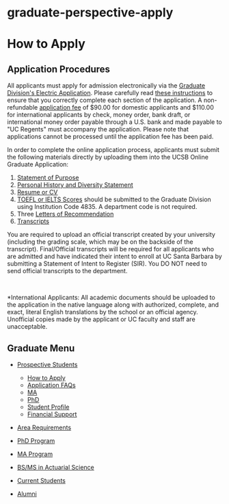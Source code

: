 # graduate-perspective-apply

# How to Apply

## Application Procedures

All applicants must apply for admission electronically via the [Graduate Division's Electric Application](https://www.graddiv.ucsb.edu/eapp/). Please carefully read [these instructions](http://www.graddiv.ucsb.edu/admissions/how-to-apply#completing) to ensure that you correctly complete each section of the application. A non-refundable [application fee](http://www.graddiv.ucsb.edu/admissions/how-to-apply#financial-information) of $90.00 for domestic applicants and $110.00 for international applicants by check, money order, bank draft, or international money order payable through a U.S. bank and made payable to "UC Regents" must accompany the application. Please note that applications cannot be processed until the application fee has been paid.

In order to complete the online application process, applicants must submit the following materials directly by uploading them into the UCSB Online Graduate Application:

1. [Statement of Purpose](http://www.graddiv.ucsb.edu/admissions/how-to-apply/#statements)
2. [Personal History and Diversity Statement](https://www.graddiv.ucsb.edu/how-apply/how-complete-online-application#statement-prompts)
3. [Resume or CV](http://www.graddiv.ucsb.edu/admissions/how-to-apply/#statements)
4. [TOEFL or IELTS Scores](http://www.graddiv.ucsb.edu/admissions/how-to-apply#exam-scores) should be submitted to the Graduate Division using Institution Code 4835. A department code is not required.
5. Three [Letters of Recommendation](http://www.graddiv.ucsb.edu/admissions/how-to-apply#letters-of-recommendation)
6. [Transcripts](http://www.graddiv.ucsb.edu/admissions/how-to-apply#education-history)

You are required to upload an official transcript created by your university (including the grading scale, which may be on the backside of the transcript). Final/Official transcripts will be required for all applicants who are admitted and have indicated their intent to enroll at UC Santa Barbara by submitting a Statement of Intent to Register (SIR). You DO NOT need to send official transcripts to the department.

 

\*International Applicants: All academic documents should be uploaded to the application in the native language along with authorized, complete, and exact, literal English translations by the school or an official agency. Unofficial copies made by the applicant or UC faculty and staff are unacceptable.

## Graduate Menu

- [Prospective Students](/graduate/prospective "Prospective Students")
  
  - [How to Apply](/graduate/perspective/apply "How to Apply")
  - [Application FAQs](/graduate/perspective/application/faq "Application FAQs")
  - [MA](/graduate/perspective/admissions/ma "MA in Statistics")
  - [PhD](/graduate/perspective/admissions/phd "PhD in Statistics and Applied Probability")
  - [Student Profile](/graduate/perspective/admissions/profiles "Student Profile")
  - [Financial Support](/graduate/current/financial "Financial Support")
- [Area Requirements](/graduate/area-requirements "Graduate Area Requirements")
- [PhD Program](/graduate/phd "PhD in Statistics and Applied Probability")
- [MA Program](/graduate/ma "MA in Statistics")
- [BS/MS in Actuarial Science](/undergrad/actuarial-science/bs-ms "BS/MS in Actuarial Science")
- [Current Students](/graduate/current "Current Graduate Students")
- [Alumni](/graduate/alumni "Graduate Alumni")